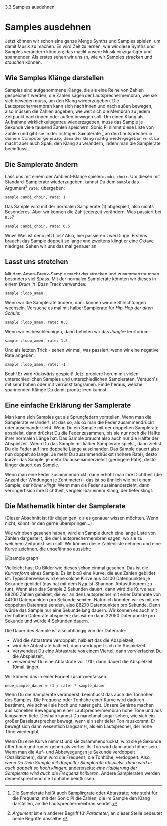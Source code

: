 3.3 Samples ausdehnen

# Samples ausdehnen

Jetzt können wir schon eine ganze Menge Synths und Samples spielen, um 
damit Musik zu machen. Es wird Zeit zu lernen, wie wir diese Synths und 
Samples verändern könnten; das macht unsere Musik einzigartiger und 
spannender. Als erstes sehen wir uns an, wie wir Samples *strecken* und 
*stauchen* können.

## Wie Samples Klänge darstellen

Samples sind aufgenommene Klänge, die als eine Reihe von Zahlen 
gespeichert werden; die Zahlen sagen der Lautsprechermembran, wie sie 
sich bewegen muss, um den Klang wiederzugeben. Die Lautsprechermembran 
kann sich nach innen und nach außen bewegen, also müssen die Zahlen 
angeben, wie weit sich die Membran zu jedem Zeitpunkt nach innen oder 
außen bewegen soll. Um einen Klang als Aufnahme wirklichkeitsgetreu
wiederzugeben, muss das Sample je Sekunde viele  tausend Zahlen
speichern. Sonic Pi nimmt diese Liste von Zahlen und gibt sie in der
richtigen Samplerate [^1] an den Lautsprecher in deinem Computer
genauso, dass der Klang richtig wiedergegeben wird. Es macht aber 
auch Spaß, den Klang zu verändern, indem man die Samplerate beeinflusst.

## Die Samplerate ändern

Lass uns mit einem der Ambient-Klänge spielen: `ambi_choir`. Um diesen 
mit Standard-Samplerate wiederzugeben, kannst Du dem `sample` das 
Argument[^2] `rate:` übergeben:

```
sample :ambi_choir, rate: 1
```

Das Sample wird mit der normalen Samplerate (1) abgespielt, also nichts 
Besonderes. Aber wir können die Zahl jederzeit verändern. Was passiert 
bei `0.5`?

```
sample :ambi_choir, rate: 0.5
```

Wow! Was ist denn jetzt los? Also, hier passieren zwei Dinge. Erstens 
braucht das Sample doppelt so lange und zweitens klingt er eine Oktave 
niedriger. Sehen wir uns das mal genauer an.

## Lasst uns stretchen

Mit dem Amen-Break-Sample macht das strecken und zusammenstauchen 
besonders viel Spass. Mit der normalen Samplerate könnten wir dieses in 
einem *Drum 'n' Bass*-Track verwenden:

```
sample :loop_amen
```

Wenn wir die Samplerate ändern, dann können wir die Stilrichtungen 
wechseln. Versuche es mal mit halber Samplerate für *Hip-Hop der alten 
Schule*:

```
sample :loop_amen, rate: 0.5
```

Wenn wir es beschleunigen, dann betreten wir das *Jungle*-Territorium:

```
sample :loop_amen, rate: 1.5
```

Und als letzten Trick - sehen wir mal, was passiert, wenn wir eine 
negative Rate angeben:

```
sample :loop_amen, rate: -1
```

Boah! Er wird *rückwärts* gespielt! Jetzt probiere herum mit vielen 
unterschiedlichen Samples und unterschiedlichen Sampleraten. Versuch's 
mit sehr hohen oder mit verrückt langsamen. Finde heraus, welche 
spannenden Klänge Du damit produzieren kannst.

## Eine einfache Erklärung der Samplerate

Man kann sich Samples gut als Sprungfedern vorstellen. Wenn man die 
Samplerate verändert, ist das so, als ob man die Feder zusammendrückt 
oder auseinanderzieht. Wenn Du ein Sample mit der doppelten Samplerate 
abspielst, dann drückst Du die Feder zusammen, bis sie nur noch die 
Hälfte ihrer normalen Länge hat. Das Sample braucht also auch nur die 
Hälfte der Abspielzeit. Wenn Du das Sample mit halber Samplerate 
spielst, dann ziehst Du die Feder auf ihre doppelte Länge auseinander. 
Das Sample dauert also nun doppelt so lange. Je mehr Du zusammendrückst 
(höhere Rate), desto kürzer das Sample, je mehr Du auseinanderziehst 
(geringere Rate), desto länger dauert das Sample.

Wenn man eine Feder zusammendrückt, dann erhöht man ihre Dichtheit (die 
Anzahl der Windungen je Zentimeter) - das ist so ähnlich wie bei einem 
Sample, der *höher klingt*. Wenn man die Feder auseinanderzieht, dann 
verringert sich ihre Dichtheit, vergleichbar einem Klang, der tiefer 
klingt.

## Die Mathematik hinter der Samplerate

(Dieser Abschnitt ist für diejenigen, die es genauer wissen möchten. 
Wenn nicht, könnt Ihr den gerne überspringen...)

Wie wir oben gesehen haben, wird ein Sample durch eine lange Liste von 
Zahlen dargestellt, die der Lautsprechermembran sagen, wo sie zu welchem 
Zeitpunkt sein soll. Wir können diese Zahlenliste nehmen und eine Kurve 
zeichnen, die ungefähr so aussieht:

![sample graph](:/images/tutorial/sample.png)

Vielleicht hast Du Bilder wie dieses schon einmal gesehen. Das ist die 
*Kurvenform* eines Sample. Es ist bloß eine Kurve, die aus Zahlen 
gebildet ist. Typischerweise wird eine solche Kurve aus 44100 
Datenpunkten je Sekunde gebildet (das hat mit dem 
Nyquist-Shannon-Abtasttheorem zu tun). Wenn also das Sample 2 Sekunden 
dauert, dann wird die Kurve aus 88200 Zahlen gebildet, die wir an den 
Lautsprecher mit einer Datenrate von 44100 Datenpunkten pro Sekunde 
senden. Natürlich könnten wir es mit der doppelten Datenrate senden, 
also 88200 Datenpunkten pro Sekunde. Dann würde das Sample nur eine 
Sekunde lang dauern. Wir können es auch mit der halben Datenrate 
abspielen; das wären dann 22050 Datenpunkte pro Sekunde und würde 4 
Sekunden dauern.

Die Dauer des Sample ist also abhängig von der Datenrate:

* Wird die Abtastrate verdoppelt, halbiert das die Abspielzeit,
* wird die Abtastrate halbiert, dann verdoppelt sich die Abspielzeit.
* Verwendest Du eine Abtastrate von einem Viertel, dann vervierfachst Du die Abspielzeit,
* verwendest Du eine Abtastrate von 1/10, dann dauert die Abspielzeit 10mal länger.

Wir können das in einer Formel zusammenfassen:

```
neue_sample_dauer = (1 / rate) * sample_dauer
```

Wenn Du die Samplerate veränderst, beeinflusst das auch die Tonhöhen 
des Samples. Die Frequenz oder Tonhöhe einer Kurve wird dadurch 
bestimmt, wie schnell sie hoch und runter geht. Unsere Gehirne machen 
aus schnellen Bewegungen einer Lautsprechermembran hohe Töne und aus 
langsamen tiefe. Deshalb kannst Du manchmal sogar sehen, wie sich ein 
großer Basslautsprecher bewegt, wenn ein sehr tiefer Ton rauskommt. Er 
bewegt sich dann wesentlich langsamer, als ein Lautsprecher, der hohe 
Töne wiedergibt.

Wenn Du eine Kurve nimmst und sie zusammendrückst, wird sie je 
Sekunde öfter hoch und runter gehen als vorher. Ihr Ton wird dann auch 
höher sein. Wenn man die Auf- und Abbewegungen je Sekunde verdoppelt 
(Oszillationen), dann wird die Frequenz, die Tonhöhe, verdoppelt. Also, 
*wenn Du Dein Sample mit doppelter Samplerate abspielst, dann wird er 
auch doppelt so hoch klingen*; andererseits: *eine Halbierung der 
Samplerate wird auch die Frequenz halbieren*. Andere Sampleraten werden 
dementsprechend die Tonhöhe beinflussen.

[^1]: Die Samplerate heißt auch Samplingrate oder Abtastrate; *rate* 
steht für die Frequenz, mit der Sonic Pi die Zahlen, die im Sample den 
Klang darstellen, an die Lautsprechermembran sendet.

[^2]: *Argument* ist ein anderer Begriff für *Parameter*; an dieser 
Stelle bedeutet beide Begriffe dasselbe.
